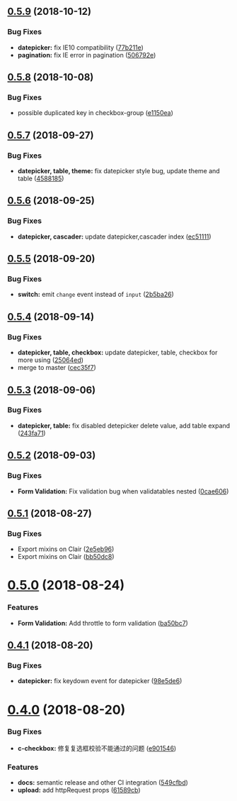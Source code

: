 ## [0.5.9](https://github.com/clair-design/clair/compare/v0.5.8...v0.5.9) (2018-10-12)


### Bug Fixes

* **datepicker:** fix IE10 compatibility ([77b211e](https://github.com/clair-design/clair/commit/77b211e))
* **pagination:** fix IE error in pagination ([506792e](https://github.com/clair-design/clair/commit/506792e))

## [0.5.8](https://github.com/clair-design/clair/compare/v0.5.7...v0.5.8) (2018-10-08)


### Bug Fixes

* possible duplicated key in checkbox-group ([e1150ea](https://github.com/clair-design/clair/commit/e1150ea))

## [0.5.7](https://github.com/clair-design/clair/compare/v0.5.6...v0.5.7) (2018-09-27)


### Bug Fixes

* **datepicker, table, theme:** fix datepicker style bug, update theme and table ([4588185](https://github.com/clair-design/clair/commit/4588185))

## [0.5.6](https://github.com/clair-design/clair/compare/v0.5.5...v0.5.6) (2018-09-25)


### Bug Fixes

* **datepicker, cascader:** update datepicker,cascader index ([ec51111](https://github.com/clair-design/clair/commit/ec51111))

## [0.5.5](https://github.com/clair-design/clair/compare/v0.5.4...v0.5.5) (2018-09-20)


### Bug Fixes

* **switch:** emit `change` event instead of `input` ([2b5ba26](https://github.com/clair-design/clair/commit/2b5ba26))

## [0.5.4](https://github.com/clair-design/clair/compare/v0.5.3...v0.5.4) (2018-09-14)


### Bug Fixes

* **datepicker, table, checkbox:** update datepicker, table, checkbox for more using ([25064ed](https://github.com/clair-design/clair/commit/25064ed))
* merge to master ([cec35f7](https://github.com/clair-design/clair/commit/cec35f7))

## [0.5.3](https://github.com/clair-design/clair/compare/v0.5.2...v0.5.3) (2018-09-06)


### Bug Fixes

* **datepicker, table:** fix disabled detepicker delete value, add table expand ([243fa71](https://github.com/clair-design/clair/commit/243fa71))

## [0.5.2](https://github.com/clair-design/clair/compare/v0.5.1...v0.5.2) (2018-09-03)


### Bug Fixes

* **Form Validation:** Fix validation bug when validatables nested ([0cae606](https://github.com/clair-design/clair/commit/0cae606))

## [0.5.1](https://github.com/clair-design/clair/compare/v0.5.0...v0.5.1) (2018-08-27)


### Bug Fixes

* Export mixins on Clair ([2e5eb96](https://github.com/clair-design/clair/commit/2e5eb96))
* Export mixins on Clair ([bb50dc8](https://github.com/clair-design/clair/commit/bb50dc8))

# [0.5.0](https://github.com/clair-design/clair/compare/v0.4.1...v0.5.0) (2018-08-24)


### Features

* **Form Validation:** Add throttle to form validation ([ba50bc7](https://github.com/clair-design/clair/commit/ba50bc7))

## [0.4.1](https://github.com/clair-design/clair/compare/v0.4.0...v0.4.1) (2018-08-20)


### Bug Fixes

* **datepicker:** fix keydown event for datepicker ([98e5de6](https://github.com/clair-design/clair/commit/98e5de6))

# [0.4.0](https://github.com/clair-design/clair/compare/v0.3.1...v0.4.0) (2018-08-20)


### Bug Fixes

* **c-checkbox:** 修复复选框校验不能通过的问题 ([e901546](https://github.com/clair-design/clair/commit/e901546))


### Features

* **docs:** semantic release and other CI integration ([549cfbd](https://github.com/clair-design/clair/commit/549cfbd))
* **upload:** add httpRequest props ([61589cb](https://github.com/clair-design/clair/commit/61589cb))
